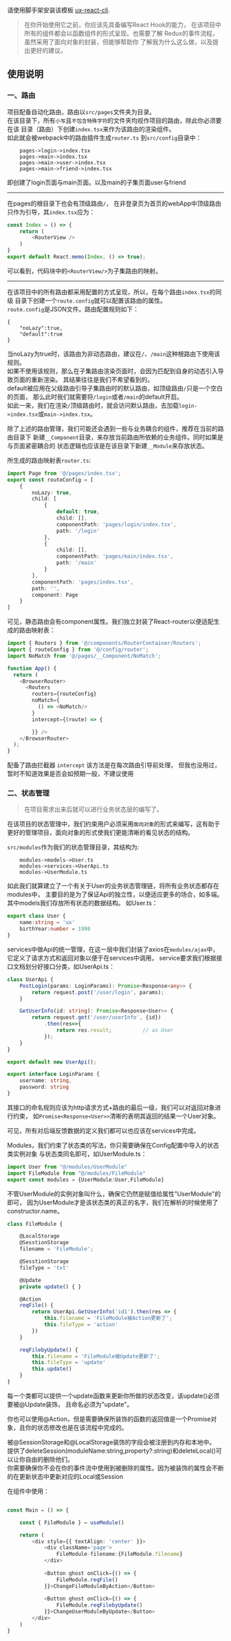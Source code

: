 请使用脚手架安装该模板 [ux-react-cli](https://www.npmjs.com/package/ux-react-cli).

>在你开始使用它之前，你应该先具备编写React Hook的能力，
在该项目中所有的组件都会以函数组件的形式呈现。也需要了解
Redux的事件流程，虽然采用了面向对象的封装，但能够帮助你
了解我为什么这么做，以及提出更好的建议。

## 使用说明

### 一、路由

项目配备自动化路由，路由以`src/pages`文件夹为目录。<br/>
在该目录下，所有`小写`且`不包含特殊字符`的文件夹均视作项目的路由，除此你必须要在该
目录（路由）下创建`index.tsx`来作为该路由的渲染组件。<br/>
如此就会被webpack中的路由插件生成`router.ts`
到`src/config`目录中：
```
    pages->login->index.tsx
    pages->main->index.tsx
    pages->main->user->index.tsx
    pages->main->friend->index.tsx
```
即创建了login页面与main页面。以及main的子集页面user与friend

----
在pages的根目录下也会有顶级路由`/`，
在非登录页为首页的webApp中顶级路由只作为引导，其`index.tsx`应为：
```typescript
const Index = () => {
    return (
        <RouterView />
    )
}
export default React.memo(Index, () => true);
```
可以看到，代码块中的`<RouterView/>`为子集路由的映射。

___
在该项目中的所有路由都采用配置的方式呈现，所以，在每个路由`index.tsx`的同级
目录下创建一个`route.config`就可以配置该路由的属性。<br/>
`route.config`是JSON文件。路由配置规则如下：
```
{
    "noLazy":true,    
    "default":true
} 
```
当noLazy为true时，该路由为非动态路由，建议在`/`、`/main`这种根路由下使用该规则。<br/>
如果不使用该规则，那么在子集路由渲染页面时，会因为匹配到自身的动态引入导致页面的重新渲染。
其结果往往是我们不希望看到的。<br/>
default被应用在父级路由引导子集路由时的默认路由，如顶级路由`/`只是一个空白的页面，
那么此时我们就需要将`/login`或者`/main`的default开启。<br/>
如此一来，我们在渲染`/`顶级路由时，就会访问默认路由，去加载`login->index.tsx`或`main->index.tsx`。


除了上述的路由管理，我们可能还会遇到一些与业务耦合的组件，推荐在当前的路由目录下
新建`__Component`目录，来存放当前路由所依赖的业务组件。同时如果是与页面紧密耦合的
状态逻辑也应该是在该目录下新建`__Module`来存放状态。

所生成的路由映射表`router.ts`:
```typescript
import Page from '@/pages/index.tsx';
export const routeConfig = [
    {
        noLazy: true,
        child: [
            {
                default: true,
                child: [],
                componentPath: 'pages/login/index.tsx',
                path: '/login'
            },
            {
                child: [],
                componentPath: 'pages/main/index.tsx',
                path: '/main'
            }
        ],
        componentPath: 'pages/index.tsx',
        path: '',
        component: Page
    }
]
```
可见，静态路由会有component属性。我们独立封装了React-router以便适配生成的路由映射表：
```typescript
import { Routers } from '@/components/RouterContainer/Routers';
import { routeConfig } from '@/config/router';
import NoMatch from '@/pages/__Component/NoMatch';

function App() {
  return (
    <BrowserRouter>
      <Routers
        routers={routeConfig}
        noMatch={
          () => <NoMatch/>
        }
        intercept={(route) => {

        }} />
    </BrowserRouter>
  );
}
```
配备了路由拦截器 `intercept` 该方法是在每次路由引导前处理，
但我也没用过，暂时不知道效果是否会如预期一般，不建议使用

### 二、状态管理
>在项目需求出来后就可以进行业务状态层的编写了。

在该项目的状态管理中，我们约束用户必须采用`面向对象`的形式来编写，这有助于
更好的管理项目，面向对象的形式使我们更能清晰的看见状态的结构。

`src/modules`作为我们的状态管理目录，其结构为:
```
    modules->models->User.ts
    modules->services->UserApi.ts
    modules->UserModule.ts
```
如此我们就算建立了一个有关于User的业务状态管理链，将所有业务状态都存在modules中，
主要目的是为了保证Api的独立性，以便适应更多的场合，如多端。<br/>
其中models我们存放所有状态的数据结构。
如User.ts：
```typescript
export class User {
    name:string = 'ux'
    birthYear:number = 1998
}
```
services中做Api的统一管理，在这一层中我们封装了axios在`modules/ajax`中，
它定义了请求方式和返回对象以便于在services中调用，
service要求我们根据接口文档划分好接口分类，如UserApi.ts：
```typescript
class UserApi {
    PostLogin(params: LoginParams): Promise<Response<any>> {
        return request.post('/user/login', params);
    }

    GetUserInfo(id: string): Promise<Response<User>> {
        return request.get('/user/userInfo', {id})
            .then(res=>{
                return res.result;          // as User 
            });
    }
}

export default new UserApi();

export interface LoginParams {
    username: string,
    password: string
}
```
其接口的命名规则应该为http请求方式+路由的最后一级，我们可以对返回对象进行约束，
如`Promise<Response<User>>`清晰的表明其返回的结果一个User对象。

可见，所有对后端反馈数据的定义我们都可以也应该在services中完成。

Modules，我们约束了状态类的写法，你只需要确保在Config配置中导入的状态类实例对象
与状态类同名即可，如UserModule.ts：
```typescript
import User from "@/modules/UserModule"
import FileModule from "@/modules/FileModule"
export const modules = {UserModule:User,FileModule}
```
不管UserModule的实例对象叫什么，确保它仍然是赋值给属性"UserModule"的即可，
因为UserModule才是该状态类的真正的名字，我们在解析的时候使用了constructor.name。
```typescript
class FileModule {

    @LocalStorage
    @SesstionStorage
    filename = 'FileModule';

    @SesstionStorage
    fileType = 'txt'

    @Update
    private update() { }

    @Action
    reqFile() {
        return UserApi.GetUserInfo('id1').then(res => {
            this.filename = 'FileModule被Action更新了';
            this.fileType = 'action'
        })
    }

    reqFilebyUpdate() {
        this.filename = 'FileModule被Update更新了';
        this.fileType = 'update'
        this.update()
    }
}
```
每一个类都可以提供一个update函数来更新你所做的状态改变，该update()必须要被@Update装饰，
且命名必须为"update"。

你也可以使用@Action，但是需要确保所装饰的函数的返回值是一个Promise对象，且你的状态修改也是在该流程中完成的。

被@SessionStorage和@LocalStorage装饰的字段会被注册到内存和本地中。<br/>
提供了deleteSession(moduleName:string,property?:string)和deleteLocal()可以让你自由的删除他们。<br/>
你需要确保你不会在你的事件流中使用到被删除的属性。因为被装饰的属性会不断的在更新状态中更新对应的Local或Session

在组件中使用：
```typescript

const Main = () => {

    const { FileModule } = useModule()

    return (
        <div style={{ textAlign: 'center' }}>
            <div className='page'>
                FileModule-filename:{FileModule.filename}
            </div>
            
            <Button ghost onClick={() => {
                FileModule.reqFile()
            }}>ChangeFileModuleByAction</Button>
            
            <Button ghost onClick={() => {
                FileModule.reqFilebyUpdate()
            }}>ChangeUserModuleByUpdate</Button>
        </div>
    )
}
```


